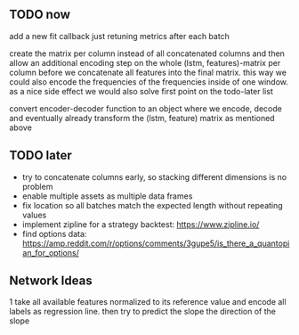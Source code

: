 ## TODO now

add a new fit callback just retuning metrics after each batch
 
create the matrix per column instead of all concatenated columns and then allow an additional
encoding step on the whole (lstm, features)-matrix per column before we concatenate all
features into the final matrix. this way we could also encode the frequencies of the 
frequencies inside of one window. as a nice side effect we would also solve first point
on the todo-later list   

convert encoder-decoder function to an object where we encode, decode and eventually
already transform the (lstm, feature) matrix as mentioned above
 
## TODO later
* try to concatenate columns early, so stacking different dimensions is no problem
* enable multiple assets as multiple data frames 
* fix location so all batches match the expected length without repeating values
* implement zipline for a strategy backtest: https://www.zipline.io/
* find options data: https://amp.reddit.com/r/options/comments/3gupe5/is_there_a_quantopian_for_options/  


## Network Ideas
1 take all available features normalized to its reference value and encode all labels as 
regression line.
  then try to predict the slope
  the direction of the slope
